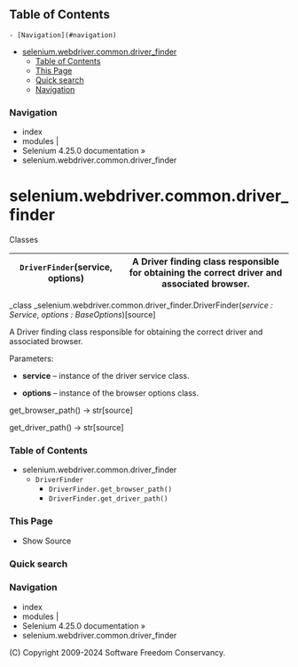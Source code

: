 ## Table of Contents

    - [Navigation](#navigation)
- [selenium.webdriver.common.driver_finder](#seleniumwebdrivercommondriver_finder)
    - [Table of Contents](#table-of-contents)
    - [This Page](#this-page)
    - [Quick search](#quick-search)
    - [Navigation](#navigation)

### Navigation

  * index
  * modules |
  * Selenium 4.25.0 documentation »
  * selenium.webdriver.common.driver_finder

# selenium.webdriver.common.driver_finder

Classes

`DriverFinder`(service, options) | A Driver finding class responsible for obtaining the correct driver and associated browser.  
---|---  
  
_class _selenium.webdriver.common.driver_finder.DriverFinder(_service :
Service_, _options : BaseOptions_)[source]

    

A Driver finding class responsible for obtaining the correct driver and
associated browser.

Parameters:

    

  * **service** – instance of the driver service class.

  * **options** – instance of the browser options class.

get_browser_path() -> str[source]

    

get_driver_path() -> str[source]

    

### Table of Contents

  * selenium.webdriver.common.driver_finder
    * `DriverFinder`
      * `DriverFinder.get_browser_path()`
      * `DriverFinder.get_driver_path()`

### This Page

  * Show Source

### Quick search

### Navigation

  * index
  * modules |
  * Selenium 4.25.0 documentation »
  * selenium.webdriver.common.driver_finder

(C) Copyright 2009-2024 Software Freedom Conservancy.